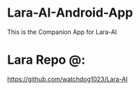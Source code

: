 # Lara-AI-Android-App

This is the Companion App for Lara-AI

# Lara Repo @:

https://github.com/watchdog1023/Lara-AI
